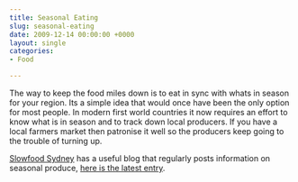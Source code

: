 ```yaml
---
title: Seasonal Eating
slug: seasonal-eating
date: 2009-12-14 00:00:00 +0000
layout: single
categories: 
- Food

---
```

The way to keep the food miles down is to eat in sync with whats in season for your region. Its a simple idea that would once have been the only option for most people. In modern first world countries it now requires an effort to know what is in season and to track down local producers. If you have a local farmers market then patronise it well so the producers keep going to the trouble of turning up.

[Slowfood Sydney][slowfoodsydney] has a useful blog that regularly posts information on seasonal produce, [here is the latest&#xa0;entry][slowfoodsydney 2].

[slowfoodsydney]: http://slowfoodsydney.com "Slowfood Sydney"
[slowfoodsydney 2]: http://slowfoodsydney.com/?page_id=385 "Slowfood Sydney News"
